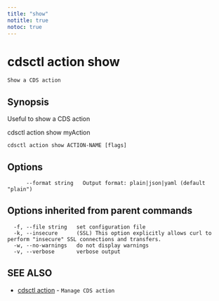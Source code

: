 ```yaml
---
title: "show"
notitle: true
notoc: true
---
```

# cdsctl action show

`Show a CDS action`

## Synopsis

Useful to show a CDS action

cdsctl action show myAction

```
cdsctl action show ACTION-NAME [flags]
```

## Options

```
      --format string   Output format: plain|json|yaml (default "plain")
```

## Options inherited from parent commands

```
  -f, --file string   set configuration file
  -k, --insecure      (SSL) This option explicitly allows curl to perform "insecure" SSL connections and transfers.
  -w, --no-warnings   do not display warnings
  -v, --verbose       verbose output
```

## SEE ALSO

* [cdsctl action](/docs/components/cdsctl/action/)	 - `Manage CDS action`

